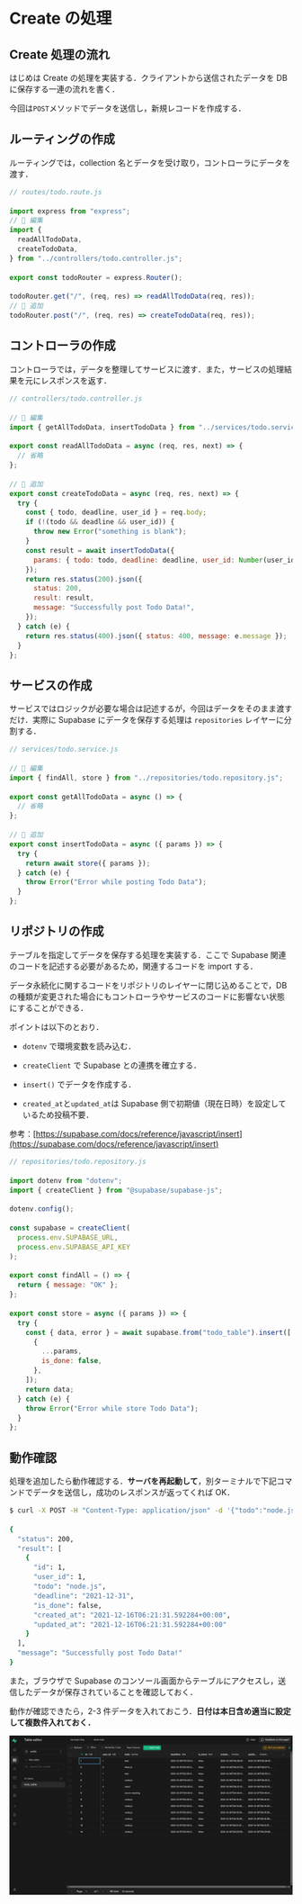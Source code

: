 # Create の処理

## Create 処理の流れ

はじめは Create の処理を実装する．クライアントから送信されたデータを DB に保存する一連の流れを書く．

今回は`POST`メソッドでデータを送信し，新規レコードを作成する．

## ルーティングの作成

ルーティングでは，collection 名とデータを受け取り，コントローラにデータを渡す．

```js
// routes/todo.route.js

import express from "express";
// 🔽 編集
import {
  readAllTodoData,
  createTodoData,
} from "../controllers/todo.controller.js";

export const todoRouter = express.Router();

todoRouter.get("/", (req, res) => readAllTodoData(req, res));
// 🔽 追加
todoRouter.post("/", (req, res) => createTodoData(req, res));
```

## コントローラの作成

コントローラでは，データを整理してサービスに渡す．また，サービスの処理結果を元にレスポンスを返す．

```js
// controllers/todo.controller.js

// 🔽 編集
import { getAllTodoData, insertTodoData } from "../services/todo.service.js";

export const readAllTodoData = async (req, res, next) => {
  // 省略
};

// 🔽 追加
export const createTodoData = async (req, res, next) => {
  try {
    const { todo, deadline, user_id } = req.body;
    if (!(todo && deadline && user_id)) {
      throw new Error("something is blank");
    }
    const result = await insertTodoData({
      params: { todo: todo, deadline: deadline, user_id: Number(user_id) },
    });
    return res.status(200).json({
      status: 200,
      result: result,
      message: "Successfully post Todo Data!",
    });
  } catch (e) {
    return res.status(400).json({ status: 400, message: e.message });
  }
};
```

## サービスの作成

サービスではロジックが必要な場合は記述するが，今回はデータをそのまま渡すだけ．実際に Supabase にデータを保存する処理は `repositories` レイヤーに分割する．

```js
// services/todo.service.js

// 🔽 編集
import { findAll, store } from "../repositories/todo.repository.js";

export const getAllTodoData = async () => {
  // 省略
};

// 🔽 追加
export const insertTodoData = async ({ params }) => {
  try {
    return await store({ params });
  } catch (e) {
    throw Error("Error while posting Todo Data");
  }
};
```

## リポジトリの作成

テーブルを指定してデータを保存する処理を実装する．ここで Supabase 関連のコードを記述する必要があるため，関連するコードを import する．

データ永続化に関するコードをリポジトリのレイヤーに閉じ込めることで，DB の種類が変更された場合にもコントローラやサービスのコードに影響ない状態にすることができる．

ポイントは以下のとおり．

- `dotenv` で環境変数を読み込む．

- `createClient` で Supabase との連携を確立する．

- `insert()` でデータを作成する．

- `created_at`と`updated_at`は Supabase 側で初期値（現在日時）を設定しているため投稿不要．

参考：[https://supabase.com/docs/reference/javascript/insert](https://supabase.com/docs/reference/javascript/insert)

```js
// repositories/todo.repository.js

import dotenv from "dotenv";
import { createClient } from "@supabase/supabase-js";

dotenv.config();

const supabase = createClient(
  process.env.SUPABASE_URL,
  process.env.SUPABASE_API_KEY
);

export const findAll = () => {
  return { message: "OK" };
};

export const store = async ({ params }) => {
  try {
    const { data, error } = await supabase.from("todo_table").insert([
      {
        ...params,
        is_done: false,
      },
    ]);
    return data;
  } catch (e) {
    throw Error("Error while store Todo Data");
  }
};
```

## 動作確認

処理を追加したら動作確認する．**サーバを再起動して**，別ターミナルで下記コマンドでデータを送信し，成功のレスポンスが返ってくれば OK．

```bash
$ curl -X POST -H "Content-Type: application/json" -d '{"todo":"node.js","user_id":1,"deadline":"2021-12-31"}' localhost:3000/todo

{
  "status": 200,
  "result": [
    {
      "id": 1,
      "user_id": 1,
      "todo": "node.js",
      "deadline": "2021-12-31",
      "is_done": false,
      "created_at": "2021-12-16T06:21:31.592284+00:00",
      "updated_at": "2021-12-16T06:21:31.592284+00:00"
    }
  ],
  "message": "Successfully post Todo Data!"
}

```

また，ブラウザで Supabase のコンソール画面からテーブルにアクセスし，送信したデータが保存されていることを確認しておく．

動作が確認できたら，2-3 件データを入れておこう．**日付は本日含め適当に設定して複数件入れておく．**

![Supabase データ保存確認](./img/supabase-04.png)
